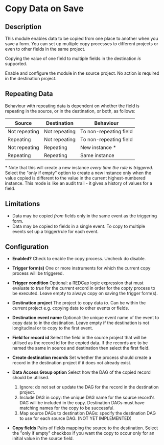 # Copy Data on Save

## Description

This module enables data to be copied from one place to another when you save a form. You can set up multiple copy processes to different projects or even to other fields in the same project.

Copying the value of one field to multiple fields in the destination *is* supported.

Enable and configure the module in the source project. No action is required in the destination project.

## Repeating Data

Behaviour with repeating data is dependent on whether the field is repeating in the source, or in the destination, or both, as follows:

| Source        | Destination   | Behaviour              |
| ------------- | ------------- | ---------------------- |
| Not repeating | Not repeating | To non-repeating field |
| Repeating     | Not repeating | To non-repeating field |
| Not repeating | Repeating     | New instance *         |
| Repeating     | Repeating     | Same instance          |

\* Note that this will create a new instance *every time the rule is triggered*. Select the "only if empty" option to create a new instance only when the value copied is different to the value in the current highest-numbered instance. This mode is like an audit trail - it gives a history of values for a field. 

## Limitations

* Data may be copied *from* fields only in the same event as the triggering form.
* Data may be copied *to* fields in a single event. To copy to multiple events set up a trigger/rule for each event.

## Configuration

* **Enabled?**
	Check to enable the copy process. Uncheck do disable.
	
* **Trigger form(s)**
	One or more instruments for which the current copy process will be triggered.

* **Trigger condition**
	Optional: a REDCap logic expression that must evaluate to *true* for the current ercord in order for the copty process to be executed. Leave empty to always copy on saving the trigger form(s).
	
* **Destination project**
	The project to copy data *to*. Can be within the current project e.g. copying data to other events or fields.
	
* **Destination event name**
	Optional: the unique event name of the event to copy data to in the destination. Leave empty if the destination is not longitudinal or to copy to the first event.
	
* **Field for record id**
	Select the field in the source project that will be utilised as the record id for the copied data. If the records are to be named the same in source and destination then select the first field.
	
* **Create destination records**
	Set whether the process should create a record in the destination project if it does not already exist.

* **Data Access Group option**
    Select how the DAG of the copied record should be utilised.
    1. Ignore: do not set or update the DAG for the record in the destination project.
    2. Include DAG in copy: the unique DAG name for the source record's DAG will be included in the copy. Destination DAGs must have matching names for the copy to be successful.
    3. Map source DAGs to destination DAGs: specify the destination DAG to use for each source DAG. (NOT YET IMPLEMENTED)

* **Copy fields**
    Pairs of fields mapping the source to the destination.
    Select the "only if empty" checkbox if you want the copy to occur only for an initial value in the source field.
	
